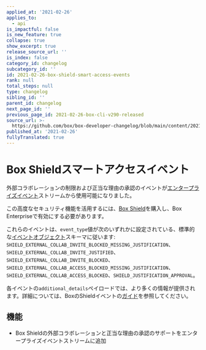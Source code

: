 ```yaml
---
applied_at: '2021-02-26'
applies_to:
  - api
is_impactful: false
is_new_feature: true
collapse: true
show_excerpt: true
release_source_url: ''
is_index: false
category_id: changelog
subcategory_id: ''
id: 2021-02-26-box-shield-smart-access-events
rank: null
total_steps: null
type: changelog
sibling_id: ''
parent_id: changelog
next_page_id: ''
previous_page_id: 2021-02-26-box-cli-v290-released
source_url: >-
  https://github.com/box/box-developer-changelog/blob/main/content/2021/02-26-box-shield-smart-access-events.md
published_at: '2021-02-26'
fullyTranslated: true
---
```

# Box Shieldスマートアクセスイベント

外部コラボレーションの制限および正当な理由の承認のイベントが[エンタープライズイベント][events]ストリームから使用可能になりました。

この高度なセキュリティ機能を活用するには、[Box Shield][box-shield]を購入し、Box Enterpriseで有効にする必要があります。

<!-- more -->

これらのイベントは、`event_type`値が次のいずれかに設定されている、標準的な[イベントオブジェクト][eo]スキーマに従います: `SHIELD_EXTERNAL_COLLAB_INVITE_BLOCKED_MISSING_JUSTIFICATION`、`SHIELD_EXTERNAL_COLLAB_INVITE_JUSTIFIED`、`SHIELD_EXTERNAL_COLLAB_INVITE_BLOCKED`、`SHIELD_EXTERNAL_COLLAB_ACCESS_BLOCKED_MISSING_JUSTIFICATION`、`SHIELD_EXTERNAL_COLLAB_ACCESS_BLOCKED`、`SHIELD_JUSTIFICATION_APPROVAL`。

各イベントの`additional_details`ペイロードでは、より多くの情報が提供されます。詳細については、BoxのShieldイベントの[ガイド][saguide]を参照してください。

## 機能

* Box Shieldの外部コラボレーションと正当な理由の承認のサポートをエンタープライズイベントストリームに追加

[box-shield]: https://www.box.com/shield

[eo]: r://event/

[events]: g://events/for-enterprise/

[saguide]: g://events/shield-alert-events/#smart-access

